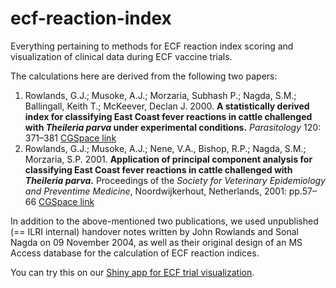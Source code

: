 # ecf-reaction-index
Everything pertaining to methods for ECF reaction index scoring and visualization of clinical data during ECF vaccine trials.

The calculations here are derived from the following two papers:

1. Rowlands, G.J.; Musoke, A.J.; Morzaria, Subhash P.; Nagda, S.M.; Ballingall, Keith T.; McKeever, Declan J. 2000. **A statistically derived index for classifying East Coast fever reactions in cattle challenged with _Theileria parva_ under experimental conditions.** _Parasitology_ 120: 371–381 [CGSpace link](https://hdl.handle.net/10568/129556)
2. Rowlands, G.J.; Musoke, A.J.; Nene, V.A., Bishop, R.P.; Nagda, S.M.; Morzaria, S.P. 2001. **Application of principal component analysis for classifying East Coast fever reactions in cattle challenged with _Theileria parva_.** Proceedings of the _Society for Veterinary Epidemiology and Preventime Medicine_, Noordwijkerhout, Netherlands, 2001: pp.57–66 [CGSpace link](https://hdl.handle.net/10568/50185)

In addition to the above-mentioned two publications, we used unpublished (== ILRI internal) handover notes written by John Rowlands and Sonal Nagda on 09 November 2004, as well as their original design of an MS Access database for the calculation of ECF reaction indices.

You can try this on our [Shiny app for ECF trial visualization](https://jean-baka.shinyapps.io/ECF_index_v2).
